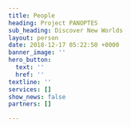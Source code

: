 ```yaml
---
title: People
heading: Project PANOPTES
sub_heading: Discover New Worlds
layout: person
date: 2018-12-17 05:22:50 +0000
banner_image: ''
hero_button:
  text: ''
  href: ''
textline: ''
services: []
show_news: false
partners: []

---
```

